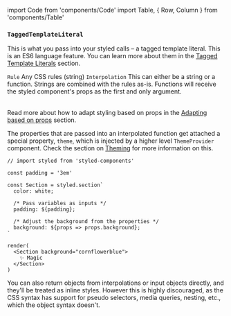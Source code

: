 import Code from 'components/Code'
import Table, { Row, Column } from 'components/Table'

### `TaggedTemplateLiteral`

This is what you pass into your styled calls – a tagged template literal.
This is an ES6 language feature. You can learn more about them in the
[Tagged Template Literals](/docs/advanced#tagged-template-literals) section.

<Table head={['Inputs', 'Description']}>
  <Row>
    <Column>
      <Code>Rule</Code>
    </Column>
    <Column>Any CSS rules (string)</Column>
  </Row>
  <Row>
    <Column>
      <Code>Interpolation</Code>
    </Column>
    <Column>
      This can either be a string or a function. Strings are combined with the
      rules as-is. Functions will receive the styled component's props as the
      first and only argument.
    </Column>
  </Row>
</Table>

Read more about how to adapt styling based on props in the
[Adapting based on props](/docs/basics#adapting-based-on-props) section.

The properties that are passed into an interpolated function get attached a special
property, `theme`, which is injected by a higher level `ThemeProvider` component.
Check the section on [Theming](/docs/advanced#theming) for more information on this.

```react
// import styled from 'styled-components'

const padding = '3em'

const Section = styled.section`
  color: white;

  /* Pass variables as inputs */
  padding: ${padding};

  /* Adjust the background from the properties */
  background: ${props => props.background};
`

render(
  <Section background="cornflowerblue">
    ✨ Magic
  </Section>
)
```

You can also return objects from interpolations or input objects directly, and they'll be
treated as inline styles. However this is highly discouraged, as the CSS syntax has support
for pseudo selectors, media queries, nesting, etc., which the object syntax doesn't.
